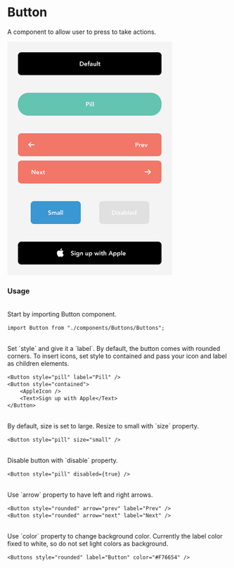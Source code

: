 # Button

A component to allow user to press to take actions.

<img src="https://raw.githubusercontent.com/brandnewjinah/react-native-ui/master/assets/readme/Buttons.png" alt="button" width="375"/>

### Usage
<br>
Start by importing Button component.

```tsx
import Button from "./components/Buttons/Buttons";
```
<br>
Set `style` and give it a `label`. By default, the button comes with rounded corners. To insert icons, set style to contained and pass your icon and label as children elements.

```tsx
<Button style="pill" label="Pill" />
<Button style="contained">
	<AppleIcon />
	<Text>Sign up with Apple</Text>
</Button>
```
<br>
By default, size is set to large. Resize to small with `size` property.

```tsx
<Button style="pill" size="small" />
```
<br>
Disable button with `disable` property.

```tsx
<Button style="pill" disabled={true} />
```
<br>
Use `arrow` property to have left and right arrows.

```tsx
<Button style="rounded" arrow="prev" label="Prev" />
<Button style="rounded" arrow="next" label="Next" />
```
<br>
Use `color` property to change background color. Currently the label color fixed to white, so do not set light colors as background.

```tsx
<Buttons style="rounded" label="Button" color="#F76654" />
```
